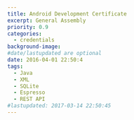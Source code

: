 ```yaml
---
title: Android Development Certificate
excerpt: General Assembly
priority: 0.9
categories:
  - credentials
background-image:
#date/lastupdated are optional
date: 2016-04-01 22:50:4
tags:
  - Java
  - XML
  - SQLite
  - Espresso
  - REST API
#lastupdated: 2017-03-14 22:50:45
---
```

